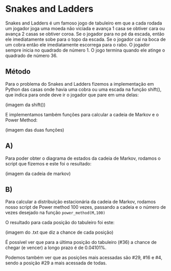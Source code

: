 # Snakes and Ladders
Snakes and Ladders é um famoso jogo de tabuleiro em que a cada rodada um jogador joga uma moeda não viciada e avança 1 casa se obtiver cara ou avança 2 casas se obtiver coroa. Se o jogador para no pé da escada, então ele imediatamente sobe para o topo da escada. Se o jogador cai na boca de um cobra então ele imediatamente escorrega para o rabo. O jogador sempre inicia no quadrado de número 1. O jogo termina quando ele atinge o quadrado de número 36.

## Método
Para o problema do Snakes and Ladders fizemos a implementação em Python das casas onde havia uma cobra ou uma escada na função shift(), que indica para onde deve ir o jogador que pare em uma delas:

(imagem da shift())

E implementamos também funções para calcular a cadeia de Markov e o Power Method:

(imagem das duas funções)

## A)

Para poder obter o diagrama de estados da cadeia de Markov, rodamos o script que fizemos e este foi o resultado:

(imagem da cadeia de markov)

## B)

Para calcular a distribuição estacionária da cadeia de Markov, rodamos nosso script de Power method 100 vezes, passando a cadeia e o número de vezes desejado na função `power_method(M,100)`

O resultado para cada posição do tabuleiro foi este:

(imagem do .txt que diz a chance de cada posição)

É possível ver que para a última posição do tabuleiro (#36) a chance de chegar (e vencer) a longo prazo é de 0.04101%.

Podemos também ver que as posições mais acessadas são #29, #16 e #4, sendo a posição #29 a mais acessada de todas.
